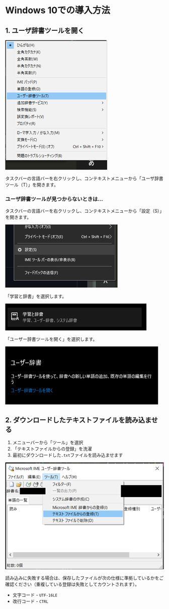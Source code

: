 # Windows 10での導入方法

## 1. ユーザ辞書ツールを開く

![](./docs/image/win-imemenu.png)

タスクバーの言語バーを右クリックし、コンテキストメニューから「ユーザ辞書ツール（T）」を開きます。

### ユーザ辞書ツールが見つからないときは…

タスクバーの言語バーを右クリックし、コンテキストメニューから「設定（S）」を開きます。

![](./docs/image/win-imemenu-02.png)

「学習と辞書」を選択します。

![](./docs/image/win-imemenu-03.png)

「ユーザー辞書ツールを開く」を選択します。

![](./docs/image/win-imemenu-04.png)



## 2. ダウンロードしたテキストファイルを読み込ませる

1. メニューバーから「ツール」を選択
2. 「テキストファイルからの登録」を洗濯
3. 最初にダウンロードした`.txt`ファイルを読み込ませます

![](./docs/image/win-tool.png)

読み込みに失敗する場合は、保存したファイルが次の仕様に準拠しているかをご確認ください（重複している登録は失敗としてカウントされます）。

- 文字コード - `UTF-16LE`
- 改行コード - `CTRL`